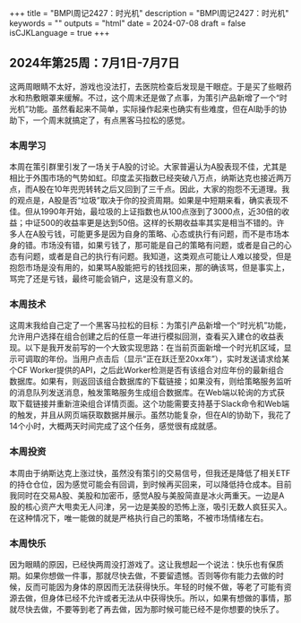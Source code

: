 +++
title = "BMPI周记2427：时光机"
description = "BMPI周记2427：时光机"
keywords = ""
outputs = "html"
date = 2024-07-08
draft = false
isCJKLanguage = true
+++

## 2024年第25周：7月1日-7月7日

这两周眼睛不太好，游戏也没法打，去医院检查后发现是干眼症。于是买了些眼药水和热敷眼罩来缓解。不过，这个周末还是做了点事，为策引产品新增了一个“时光机”功能。虽然看起来不简单，实际操作起来也确实有些难度，但在AI助手的协助下，一个周末就搞定了，有点黑客马拉松的感觉。

### 本周学习

本周在策引群里引发了一场关于A股的讨论。大家普遍认为A股表现不佳，尤其是相比于外围市场的气势如虹。印度孟买指数已经突破八万点，纳斯达克也接近两万点，而A股在10年兜兜转转之后又回到了三千点。因此，大家的抱怨不无道理。我的观点是，A股是否“垃圾”取决于你的投资周期。如果是中短期来看，确实表现不佳。但从1990年开始，最垃圾的上证指数也从100点涨到了3000点，近30倍的收益；中证500的收益率更是达到50倍。这样的长期收益率其实是相当不错的。许多人在A股亏钱，可能更多是因为自身的策略、心态或执行有问题，而不是市场本身的错。市场没有错，如果亏钱了，那可能是自己的策略有问题，或者是自己的心态有问题，或者是自己的执行有问题。我知道，这类观点可能让人难以接受，但是抱怨市场是没有用的，如果骂A股能把亏的钱找回来，那的确该骂，但是事实上，骂完了还是亏钱，最终可能会销户，这是没有意义的。

### 本周技术

这周末我给自己定了一个黑客马拉松的目标：为策引产品新增一个“时光机”功能，允许用户选择在组合创建之后的任意一年进行模拟回测，查看买入建仓的收益表现。以下是我开发前写的一个大致实现思路：在当前页面新增一个时光机区域，显示可调取的年份。当用户点击后（显示“正在跃迁至20xx年”），实时发送请求给某个CF Worker提供的API，之后此Worker检测是否有该组合对应年份的最新组合数据库。如果有，则返回该组合数据库的下载链接；如果没有，则给策略服务监听的消息队列发送消息，触发策略服务生成组合数据库。在Web端以轮询的方式获取下载链接并重新渲染组合详情页面。这个功能需要支持基于Slack命令和Web端的触发，并且从网页端获取数据并展示。虽然功能复杂，但在AI的协助下，我花了14个小时，大概两天时间完成了这个任务，感觉很有成就感。

### 本周投资

本周由于纳斯达克上涨过快，虽然没有策引的交易信号，但我还是降低了相关ETF的持仓仓位，因为感觉可能会有回调，到时候再买回来，可以降低持仓成本。目前我同时在交易A股、美股和加密币，感觉A股与美股简直是冰火两重天。一边是A股的核心资产大甩卖无人问津，另一边是美股的恐怖上涨，吸引无数人疯狂买入。在这种情况下，唯一能做的就是严格执行自己的策略，不被市场情绪左右。

### 本周快乐

因为眼睛的原因，已经快两周没打游戏了。这让我想起一个说法：快乐也有保质期。如果你想做一件事，那就尽快去做，不要留遗憾。否则等你有能力去做的时候，反而可能因为身体的原因而无法获得快乐。年轻的时候不做，等老了可能有资源去做，但身体已经不允许或者无法从中获得快乐。所以，如果有想做的事情，那就尽快去做，不要等到老了再去做，因为那时候可能已经不是你想要的快乐了。
